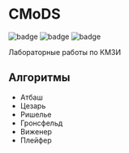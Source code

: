 # CMoDS
![badge](https://img.shields.io/github/actions/workflow/status/daniilbatalov/CMoDS/main.yml)
![badge](https://img.shields.io/endpoint?url=https://gist.githubusercontent.com/daniilbatalov/ae8c2bc1a7c8ee405589fe1b957d532b/raw/)
![badge](https://img.shields.io/endpoint?url=https://gist.githubusercontent.com/daniilbatalov/a6f4b009d37f07b7b60a0c89c53cb0f7/raw/)

Лабораторные работы по КМЗИ

## Алгоритмы

* Атбаш
* Цезарь
* Ришелье
* Гронсфельд
* Виженер
* Плейфер
